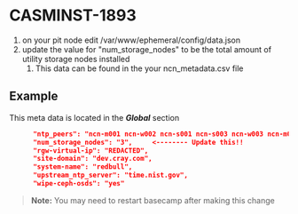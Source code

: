 # CASMINST-1893

1. on your pit node edit /var/www/ephemeral/config/data.json
2. update the value for "num_storage_nodes" to be the total amount of utility storage nodes installed
   1. This data can be found in the your ncn_metadata.csv file

## Example

This meta data is located in the ***Global*** section

```json
      "ntp_peers": "ncn-m001 ncn-w002 ncn-s001 ncn-s003 ncn-w003 ncn-m002 ncn-m003 ncn-w001 ncn-s002",
      "num_storage_nodes": "3",     <-------- Update this!!
      "rgw-virtual-ip": "REDACTED",
      "site-domain": "dev.cray.com",
      "system-name": "redbull",
      "upstream_ntp_server": "time.nist.gov",
      "wipe-ceph-osds": "yes"
```

> **Note:** You may need to restart basecamp after making this change
